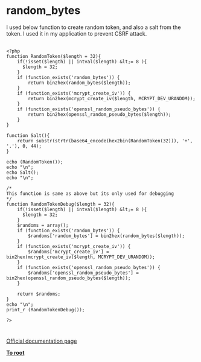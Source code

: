 # random_bytes



I used below function to create random token, and also a salt from the token. I used it in my application to prevent CSRF attack.<br><br>

```
<?php
function RandomToken($length = 32){
    if(!isset($length) || intval($length) &lt;= 8 ){
      $length = 32;
    }
    if (function_exists('random_bytes')) {
        return bin2hex(random_bytes($length));
    }
    if (function_exists('mcrypt_create_iv')) {
        return bin2hex(mcrypt_create_iv($length, MCRYPT_DEV_URANDOM));
    } 
    if (function_exists('openssl_random_pseudo_bytes')) {
        return bin2hex(openssl_random_pseudo_bytes($length));
    }
}

function Salt(){
    return substr(strtr(base64_encode(hex2bin(RandomToken(32))), '+', '.'), 0, 44);
}

echo (RandomToken());
echo "\n";
echo Salt();
echo "\n";

/*
This function is same as above but its only used for debugging
*/
function RandomTokenDebug($length = 32){
    if(!isset($length) || intval($length) &lt;= 8 ){
      $length = 32;
    }
    $randoms = array();
    if (function_exists('random_bytes')) {
        $randoms['random_bytes'] = bin2hex(random_bytes($length));
    }
    if (function_exists('mcrypt_create_iv')) {
        $randoms['mcrypt_create_iv'] = bin2hex(mcrypt_create_iv($length, MCRYPT_DEV_URANDOM));
    }
    if (function_exists('openssl_random_pseudo_bytes')) {
        $randoms['openssl_random_pseudo_bytes'] = bin2hex(openssl_random_pseudo_bytes($length));
    }
    
    return $randoms;
}
echo "\n";
print_r (RandomTokenDebug());

?>
```
  

#

[Official documentation page](https://www.php.net/manual/en/function.random-bytes.php)

**[To root](/README.md)**